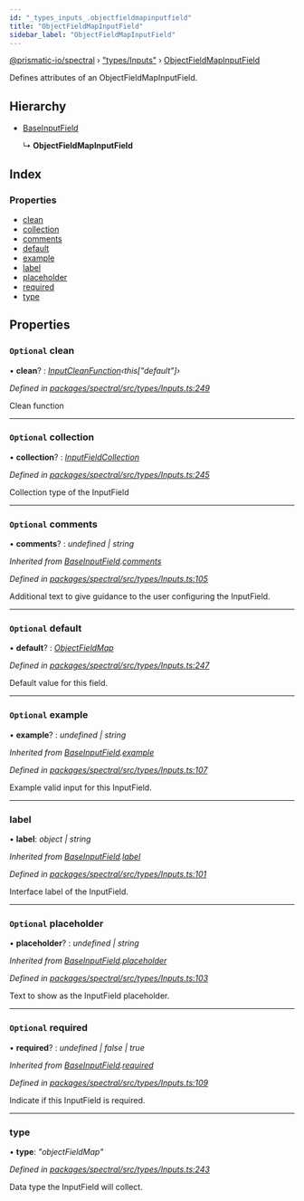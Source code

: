```yaml
---
id: "_types_inputs_.objectfieldmapinputfield"
title: "ObjectFieldMapInputField"
sidebar_label: "ObjectFieldMapInputField"
---
```


[@prismatic-io/spectral](../index.md) › ["types/Inputs"](../modules/_types_inputs_.md) › [ObjectFieldMapInputField](_types_inputs_.objectfieldmapinputfield.md)

Defines attributes of an ObjectFieldMapInputField.

## Hierarchy

* [BaseInputField](_types_inputs_.baseinputfield.md)

  ↳ **ObjectFieldMapInputField**

## Index

### Properties

* [clean](_types_inputs_.objectfieldmapinputfield.md#optional-clean)
* [collection](_types_inputs_.objectfieldmapinputfield.md#optional-collection)
* [comments](_types_inputs_.objectfieldmapinputfield.md#optional-comments)
* [default](_types_inputs_.objectfieldmapinputfield.md#optional-default)
* [example](_types_inputs_.objectfieldmapinputfield.md#optional-example)
* [label](_types_inputs_.objectfieldmapinputfield.md#label)
* [placeholder](_types_inputs_.objectfieldmapinputfield.md#optional-placeholder)
* [required](_types_inputs_.objectfieldmapinputfield.md#optional-required)
* [type](_types_inputs_.objectfieldmapinputfield.md#type)

## Properties

### `Optional` clean

• **clean**? : *[InputCleanFunction](../modules/_types_inputs_.md#inputcleanfunction)‹this["default"]›*

*Defined in [packages/spectral/src/types/Inputs.ts:249](https://github.com/prismatic-io/spectral/blob/v7.6.2/packages/spectral/src/types/Inputs.ts#L249)*

Clean function

___

### `Optional` collection

• **collection**? : *[InputFieldCollection](../modules/_types_inputs_.md#inputfieldcollection)*

*Defined in [packages/spectral/src/types/Inputs.ts:245](https://github.com/prismatic-io/spectral/blob/v7.6.2/packages/spectral/src/types/Inputs.ts#L245)*

Collection type of the InputField

___

### `Optional` comments

• **comments**? : *undefined | string*

*Inherited from [BaseInputField](_types_inputs_.baseinputfield.md).[comments](_types_inputs_.baseinputfield.md#optional-comments)*

*Defined in [packages/spectral/src/types/Inputs.ts:105](https://github.com/prismatic-io/spectral/blob/v7.6.2/packages/spectral/src/types/Inputs.ts#L105)*

Additional text to give guidance to the user configuring the InputField.

___

### `Optional` default

• **default**? : *[ObjectFieldMap](../modules/_types_inputs_.md#objectfieldmap)*

*Defined in [packages/spectral/src/types/Inputs.ts:247](https://github.com/prismatic-io/spectral/blob/v7.6.2/packages/spectral/src/types/Inputs.ts#L247)*

Default value for this field.

___

### `Optional` example

• **example**? : *undefined | string*

*Inherited from [BaseInputField](_types_inputs_.baseinputfield.md).[example](_types_inputs_.baseinputfield.md#optional-example)*

*Defined in [packages/spectral/src/types/Inputs.ts:107](https://github.com/prismatic-io/spectral/blob/v7.6.2/packages/spectral/src/types/Inputs.ts#L107)*

Example valid input for this InputField.

___

###  label

• **label**: *object | string*

*Inherited from [BaseInputField](_types_inputs_.baseinputfield.md).[label](_types_inputs_.baseinputfield.md#label)*

*Defined in [packages/spectral/src/types/Inputs.ts:101](https://github.com/prismatic-io/spectral/blob/v7.6.2/packages/spectral/src/types/Inputs.ts#L101)*

Interface label of the InputField.

___

### `Optional` placeholder

• **placeholder**? : *undefined | string*

*Inherited from [BaseInputField](_types_inputs_.baseinputfield.md).[placeholder](_types_inputs_.baseinputfield.md#optional-placeholder)*

*Defined in [packages/spectral/src/types/Inputs.ts:103](https://github.com/prismatic-io/spectral/blob/v7.6.2/packages/spectral/src/types/Inputs.ts#L103)*

Text to show as the InputField placeholder.

___

### `Optional` required

• **required**? : *undefined | false | true*

*Inherited from [BaseInputField](_types_inputs_.baseinputfield.md).[required](_types_inputs_.baseinputfield.md#optional-required)*

*Defined in [packages/spectral/src/types/Inputs.ts:109](https://github.com/prismatic-io/spectral/blob/v7.6.2/packages/spectral/src/types/Inputs.ts#L109)*

Indicate if this InputField is required.

___

###  type

• **type**: *"objectFieldMap"*

*Defined in [packages/spectral/src/types/Inputs.ts:243](https://github.com/prismatic-io/spectral/blob/v7.6.2/packages/spectral/src/types/Inputs.ts#L243)*

Data type the InputField will collect.

